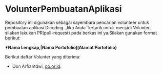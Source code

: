 # VolunterPembuatanAplikasi

Repository ini digunakan sebagai sayembara pencarian volunteer untuk pembuatan aplikasi Dicoding. Jika Anda Tertarik untuk menjadi Volunter, silakan lakukan PR(pull-request) pada berkas ini ya.Silakan gunakan format berikut:


**\*Nama Lengkap,[Nama Portofolio](Alamat Portofolio)**


Berikut daftar Volunter yang diterima:

* Oon Arfiantdwi, [oo.or.id](https://pp.or.id).
